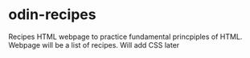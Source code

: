 # odin-recipes
Recipes 
HTML webpage to practice fundamental princpiples of HTML. 
Webpage will be a list of recipes. 
Will add CSS later
